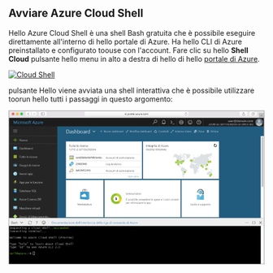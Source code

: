 
## <a name="launch-azure-cloud-shell"></a>Avviare Azure Cloud Shell

Hello Azure Cloud Shell è una shell Bash gratuita che è possibile eseguire direttamente all'interno di hello portale di Azure. Ha hello CLI di Azure preinstallato e configurato toouse con l'account. Fare clic su hello **Shell Cloud** pulsante hello menu in alto a destra di hello di hello [portale di Azure](https://portal.azure.com).

[![Cloud Shell](./media/cloud-shell-try-it/cloud-shell-menu.png)](https://portal.azure.com)

pulsante Hello viene avviata una shell interattiva che è possibile utilizzare toorun hello tutti i passaggi in questo argomento:

[![Finestra di schermata che mostra hello Shell Cloud nel portale di hello](./media/cloud-shell-try-it/cloud-shell-safari.png)](https://portal.azure.com)











